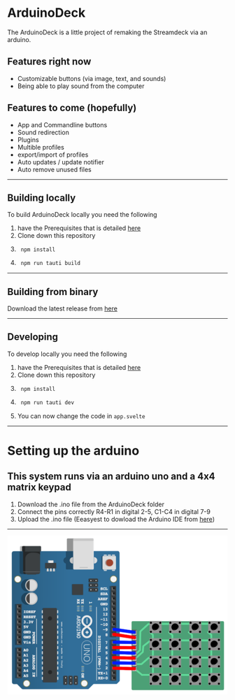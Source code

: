# ArduinoDeck
The ArduinoDeck is a little project of remaking the Streamdeck via an arduino.

## Features right now
- Customizable buttons (via image, text, and sounds)
- Being able to play sound from the computer

## Features to come (hopefully)
- App and Commandline buttons
- Sound redirection
- Plugins
- Multible profiles
- export/import of profiles
- Auto updates / update notifier
- Auto remove unused files

---
## Building locally
To build ArduinoDeck locally you need the following

1. have the Prerequisites that is detailed [here](https://tauri.app/v1/guides/getting-started/prerequisites)
2. Clone down this repository
3. ```
    npm install
    ```
4. ```bash
    npm run tauti build
    ```
---
## Building from binary
Download the latest release from [here](https://github.com/S0udiZ/ArduinoDeck/releases)

---
## Developing
To develop locally you need the following
1. have the Prerequisites that is detailed [here](https://tauri.app/v1/guides/getting-started/prerequisites)
2. Clone down this repository
3. ```
    npm install
    ```
4. ```bash
    npm run tauti dev
    ```
5. You can now change the code in `app.svelte`
---

# Setting up the arduino
## This system runs via an arduino uno and a 4x4 matrix keypad

1. Download the .ino file from the ArduinoDeck folder
2. Connect the pins correctly R4-R1 in digital 2-5, C1-C4 in digital 7-9
3. Upload the .ino file (Eeasyest to dowload the Arduino IDE from [here](https://www.arduino.cc/en/software))

---
![diagram.png](diagram.png)